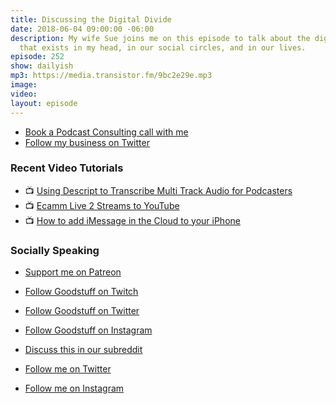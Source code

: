 ```yaml
---
title: Discussing the Digital Divide
date: 2018-06-04 09:00:00 -06:00
description: My wife Sue joins me on this episode to talk about the digital divide
  that exists in my head, in our social circles, and in our lives.
episode: 252
show: dailyish
mp3: https://media.transistor.fm/9bc2e29e.mp3
image: 
video: 
layout: episode
---
```


* [Book a Podcast Consulting call with me](https://calendly.com/ichris/podcast-consulting-call)
* [Follow my business on Twitter](https://twitter.com/lemonproduction)


### Recent Video Tutorials

* 📺 [Using Descript to Transcribe Multi Track Audio for Podcasters](https://www.youtube.com/watch?v=wRWttnLOQiE)
* 📺 [Ecamm Live 2 Streams to YouTube](https://www.youtube.com/watch?v=lpr267l4VDM)
* 📺 [How to add iMessage in the Cloud to your iPhone](https://www.youtube.com/watch?v=-nrIxRkmFeo)

### Socially Speaking

* [Support me on Patreon](https://www.patreon.com/ichris)

* [Follow Goodstuff on Twitch](https://www.twitch.tv/goodstuff_fm)
* [Follow Goodstuff on Twitter](https://twitter.com/goodstufffm)
* [Follow Goodstuff on Instagram](https://www.instagram.com/goodstuff_fm/)
* [Discuss this in our subreddit](https://www.reddit.com/r/Goodstuff_fm/)

* [Follow me on Twitter](https://www.twitter.com/ichris)
* [Follow me on Instagram](https://www.instagram.com/ichrisv2/)
